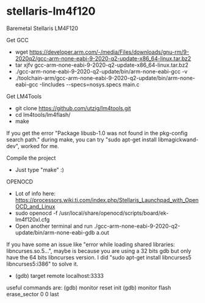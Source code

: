 # stellaris-lm4f120
Baremetal Stellaris LM4F120

Get GCC
* wget https://developer.arm.com/-/media/Files/downloads/gnu-rm/9-2020q2/gcc-arm-none-eabi-9-2020-q2-update-x86_64-linux.tar.bz2
* tar xjfv gcc-arm-none-eabi-9-2020-q2-update-x86_64-linux.tar.bz2
* ./gcc-arm-none-eabi-9-2020-q2-update/bin/arm-none-eabi-gcc -v
* ./toolchain-arm/gcc-arm-none-eabi-9-2020-q2-update/bin/arm-none-eabi-gcc -Iincludes --specs=nosys.specs main.c

Get LM4Tools
* git clone https://github.com/utzig/lm4tools.git
* cd lm4tools/lm4flash/
* make

If you get the error "Package libusb-1.0 was not found in the pkg-config search path." during make,
you can try "sudo apt-get install libmagickwand-dev", worked for me.

Compile the project
* Just type "make" :)

OPENOCD
* Lot of info here: https://processors.wiki.ti.com/index.php/Stellaris_Launchpad_with_OpenOCD_and_Linux
* sudo openocd -f /usr/local/share/openocd/scripts/board/ek-lm4f120xl.cfg
* Open another terminal and run ./gcc-arm-none-eabi-9-2020-q2-update/bin/arm-none-eabi-gdb a.out

If you have some an issue like "error while loading shared libraries: libncurses.so.5...", maybe is because you are using a 32 bits gdb but only have the 64 bits libncurses version. I did "sudo apt-get install libncurses5 libncurses5:i386" to solve it.

* (gdb) target remote localhost:3333

useful commands are:
(gdb) monitor reset init 
(gdb) monitor flash erase_sector 0 0 last